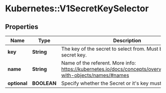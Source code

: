 # Kubernetes::V1SecretKeySelector

## Properties
Name | Type | Description | Notes
------------ | ------------- | ------------- | -------------
**key** | **String** | The key of the secret to select from.  Must be a valid secret key. | 
**name** | **String** | Name of the referent. More info: https://kubernetes.io/docs/concepts/overview/working-with-objects/names/#names | [optional] 
**optional** | **BOOLEAN** | Specify whether the Secret or it&#39;s key must be defined | [optional] 


